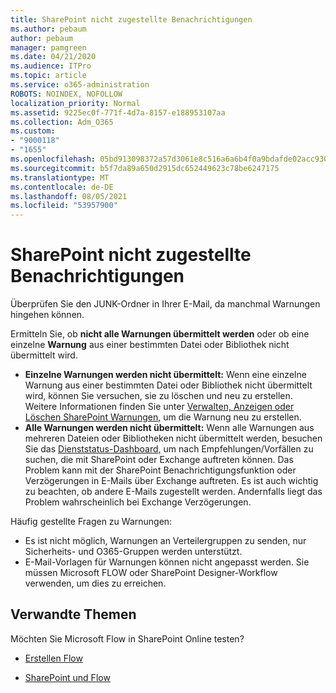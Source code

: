 ```yaml
---
title: SharePoint nicht zugestellte Benachrichtigungen
ms.author: pebaum
author: pebaum
manager: pamgreen
ms.date: 04/21/2020
ms.audience: ITPro
ms.topic: article
ms.service: o365-administration
ROBOTS: NOINDEX, NOFOLLOW
localization_priority: Normal
ms.assetid: 9225ec0f-771f-4d7a-8157-e188953107aa
ms.collection: Adm_O365
ms.custom:
- "9000118"
- "1655"
ms.openlocfilehash: 05bd913098372a57d3061e8c516a6a6b4f0a9bdafde02acc930062d6281d06dd
ms.sourcegitcommit: b5f7da89a650d2915dc652449623c78be6247175
ms.translationtype: MT
ms.contentlocale: de-DE
ms.lasthandoff: 08/05/2021
ms.locfileid: "53957900"
---
```

# <a name="sharepoint-alert-notifications-not-delivered"></a>SharePoint nicht zugestellte Benachrichtigungen

Überprüfen Sie den JUNK-Ordner in Ihrer E-Mail, da manchmal Warnungen hingehen können.

Ermitteln Sie, ob **nicht alle Warnungen übermittelt werden** oder ob eine einzelne **Warnung** aus einer bestimmten Datei oder Bibliothek nicht übermittelt wird.

- **Einzelne Warnungen werden nicht übermittelt:** Wenn eine einzelne Warnung aus einer bestimmten Datei oder Bibliothek nicht übermittelt wird, können Sie versuchen, sie zu löschen und neu zu erstellen. Weitere Informationen finden Sie unter [Verwalten, Anzeigen oder Löschen SharePoint Warnungen,](https://support.office.com/article/manage-view-or-delete-sharepoint-alerts-99dfb19c-9a90-4a8c-aba1-aa8c8afb0de2) um die Warnung neu zu erstellen.
- **Alle Warnungen werden nicht übermittelt:** Wenn alle Warnungen aus mehreren Dateien oder Bibliotheken nicht übermittelt werden, besuchen Sie das [Dienststatus-Dashboard,](https://admin.microsoft.com/AdminPortal/Home#/servicehealth) um nach Empfehlungen/Vorfällen zu suchen, die mit SharePoint oder Exchange auftreten können. Das Problem kann mit der SharePoint Benachrichtigungsfunktion oder Verzögerungen in E-Mails über Exchange auftreten. Es ist auch wichtig zu beachten, ob andere E-Mails zugestellt werden. Andernfalls liegt das Problem wahrscheinlich bei Exchange Verzögerungen.

Häufig gestellte Fragen zu Warnungen:

- Es ist nicht möglich, Warnungen an Verteilergruppen zu senden, nur Sicherheits- und O365-Gruppen werden unterstützt.
- E-Mail-Vorlagen für Warnungen können nicht angepasst werden. Sie müssen Microsoft FLOW oder SharePoint Designer-Workflow verwenden, um dies zu erreichen.

## <a name="related-topics"></a>Verwandte Themen

Möchten Sie Microsoft Flow in SharePoint Online testen?

- [Erstellen Flow](https://support.office.com/article/a9c3e03b-0654-46af-a254-20252e580d01)

- [SharePoint und Flow](https://flow.microsoft.com//blog/sharepoint-and-flow/)
